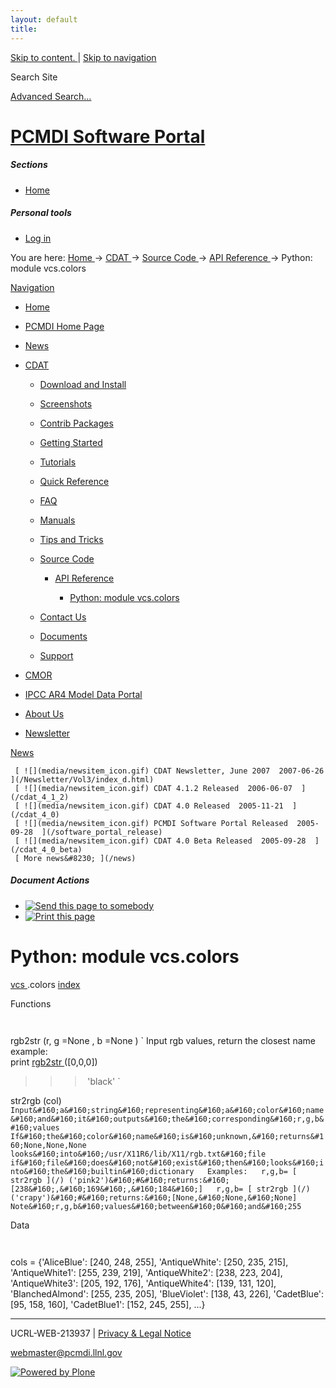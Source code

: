 ```yaml
---
layout: default
title:
---
```


 [ Skip to content. ](/cdat/source/api-reference/vcs.colors.html) | [ Skip to
navigation ](/cdat/source/api-reference/vcs.colors.html)

Search Site

[ Advanced Search&#8230; ](/search_form)

#  [ PCMDI Software Portal ](/)

#####  Sections

  * [ Home ](/)

#####  Personal tools

  * [ Log in ](/login_form)

You are here:  [ Home ](/) -> [ CDAT ](/cdat) -> [ Source Code ](/cdat/source)
-> [ API Reference ](/cdat/source/api-reference) -> Python: module vcs.colors

[ Navigation ](/sitemap)

    

  * [ Home ](/)

  * [ PCMDI Home Page ](/)

  * [ News ](/news)

  * [ CDAT ](/cdat)

    * [ Download and Install ](/cdat/download)

    * [ Screenshots ](/cdat/screenshots)

    * [ Contrib Packages ](/cdat/contrib)

    * [ Getting Started ](/cdat/getting_started)

    * [ Tutorials ](/cdat/tutorials)

    * [ Quick Reference ](/cdat/quick_reference)

    * [ FAQ ](/cdat/FAQ)

    * [ Manuals ](/cdat/manuals)

    * [ Tips and Tricks ](/cdat/tips_and_tricks)

    * [ Source Code ](/cdat/source)

      * [ API Reference ](/cdat/source/api-reference)

        * [ Python: module vcs.colors ](/cdat/source/api-reference/vcs.colors.html)

    * [ Contact Us ](/cdat/contact-us)

    * [ Documents ](/cdat/docs)

    * [ Support ](/cdat/support)

  * [ CMOR ](/cmor)

  * [ IPCC AR4 Model Data Portal ](/esg_data_portal)

  * [ About Us ](/about)

  * [ Newsletter ](/Newsletter)

[ News ](/news)

     [ ![](media/newsitem_icon.gif) CDAT Newsletter, June 2007  2007-06-26  ](/Newsletter/Vol3/index_d.html)
     [ ![](media/newsitem_icon.gif) CDAT 4.1.2 Released  2006-06-07  ](/cdat_4_1_2)
     [ ![](media/newsitem_icon.gif) CDAT 4.0 Released  2005-11-21  ](/cdat_4_0)
     [ ![](media/newsitem_icon.gif) PCMDI Software Portal Released  2005-09-28  ](/software_portal_release)
     [ ![](media/newsitem_icon.gif) CDAT 4.0 Beta Released  2005-09-28  ](/cdat_4_0_beta)
     [ More news&#8230; ](/news)

#####  Document Actions

  * [ ![Send this page to somebody](media/mail_icon.gif) ](/cdat/source/api-reference/vcs.colors.html/sendto_form)
  * [ ![Print this page](media/print_icon.gif) ](/this.print\(\))

#  Python: module vcs.colors

  
  
 [ vcs  ](/vcs.html) .colors 
[ index ](/)  

  
 Functions 

` `

 rgb2str  (r, g  =None  , b  =None  ) 
     ` Input&#160;rgb&#160;values,&#160;return&#160;the&#160;closest&#160;name   
example:  
print [ rgb2str ](/) ([0,0,0])  
>>>&#160;'black' `

 str2rgb  (col) 
     ` Input&#160;a&#160;string&#160;representing&#160;a&#160;color&#160;name&#160;and&#160;it&#160;outputs&#160;the&#160;corresponding&#160;r,g,b&#160;values   
If&#160;the&#160;color&#160;name&#160;is&#160;unknown,&#160;returns&#160;None,None,None  
looks&#160;into&#160;/usr/X11R6/lib/X11/rgb.txt&#160;file  
if&#160;file&#160;does&#160;not&#160;exist&#160;then&#160;looks&#160;into&#160;the&#160;builtin&#160;dictionary  
Examples:  
r,g,b= [ str2rgb ](/) ('pink2')&#160;#&#160;returns:&#160;[238&#160;,&#160;169&#160;,&#160;184&#160;]  
r,g,b= [ str2rgb ](/) ('crapy')&#160;#&#160;returns:&#160;[None,&#160;None,&#160;None]  
Note&#160;r,g,b&#160;values&#160;between&#160;0&#160;and&#160;255 `

  
 Data 

` `

 cols  = {'AliceBlue': [240, 248, 255], 'AntiqueWhite': [250, 235, 215], 'AntiqueWhite1': [255, 239, 219], 'AntiqueWhite2': [238, 223, 204], 'AntiqueWhite3': [205, 192, 176], 'AntiqueWhite4': [139, 131, 120], 'BlanchedAlmond': [255, 235, 205], 'BlueViolet': [138, 43, 226], 'CadetBlue': [95, 158, 160], 'CadetBlue1': [152, 245, 255], ...} 

* * *

UCRL-WEB-213937 | [ Privacy & Legal Notice ](/disclaimer.html)

[ webmaster@pcmdi.llnl.gov ](/webmaster@pcmdi.llnl.gov)

[ ![Powered by Plone](media/plone_powered.gif) ](/)

